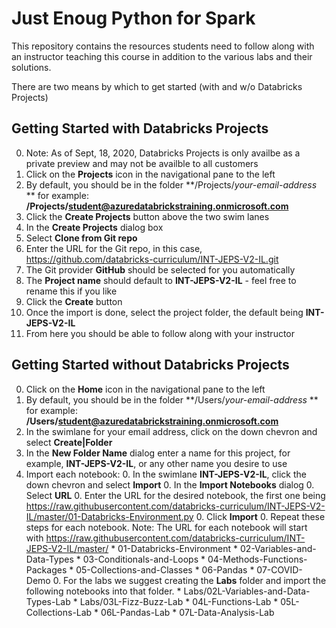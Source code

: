 # Just Enoug Python for Spark
This repository contains the resources students need to follow along with an instructor teaching this course in addition to the various labs and their solutions.

There are two means by which to get started (with and w/o Databricks Projects)

## Getting Started with Databricks Projects
0. Note: As of Sept, 18, 2020, Databricks Projects is only availbe as a private preview and may not be availble to all customers
0. Click on the **Projects** icon in the navigational pane to the left
0. By default, you should be in the folder **/Projects/*your-email-address* ** for example: **/Projects/student@azuredatabrickstraining.onmicrosoft.com**
0. Click the **Create Projects** button above the two swim lanes
0. In the **Create Projects** dialog box
  0. Select **Clone from Git repo**
  0. Enter the URL for the Git repo, in this case, https://github.com/databricks-curriculum/INT-JEPS-V2-IL.git
  0. The Git provider **GitHub** should be selected for you automatically
  0. The **Project name** should default to **INT-JEPS-V2-IL** - feel free to rename this if you like
  0. Click the **Create** button
0. Once the import is done, select the project folder, the default being **INT-JEPS-V2-IL**
0. From here you should be able to follow along with your instructor

## Getting Started without Databricks Projects
0. Click on the **Home** icon in the navigational pane to the left
0. By default, you should be in the folder **/Users/*your-email-address* ** for example: **/Users/student@azuredatabrickstraining.onmicrosoft.com**
0. In the swimlane for your email address, click on the down chevron and select **Create|Folder**
0. In the **New Folder Name** dialog enter a name for this project, for example, **INT-JEPS-V2-IL**, or any other name you desire to use
0. Import each notebook:
    0. In the swimlane **INT-JEPS-V2-IL**, click the down chevron and select **Import**
    0. In the **Import Notebooks** dialog
        0. Select **URL**
        0. Enter the URL for the desired notebook, the first one being https://raw.githubusercontent.com/databricks-curriculum/INT-JEPS-V2-IL/master/01-Databricks-Environment.py
        0. Click **Import**
    0. Repeat these steps for each notebook. Note: The URL for each notebook will start with https://raw.githubusercontent.com/databricks-curriculum/INT-JEPS-V2-IL/master/
        * 01-Databricks-Environment
        * 02-Variables-and-Data-Types
        * 03-Conditionals-and-Loops
        * 04-Methods-Functions-Packages
        * 05-Collections-and-Classes
        * 06-Pandas
        * 07-COVID-Demo
     0. For the labs we suggest creating the **Labs** folder and import the following notebooks into that folder.
         * Labs/02L-Variables-and-Data-Types-Lab
         * Labs/03L-Fizz-Buzz-Lab
         * 04L-Functions-Lab
         * 05L-Collections-Lab
         * 06L-Pandas-Lab
         * 07L-Data-Analysis-Lab
  
